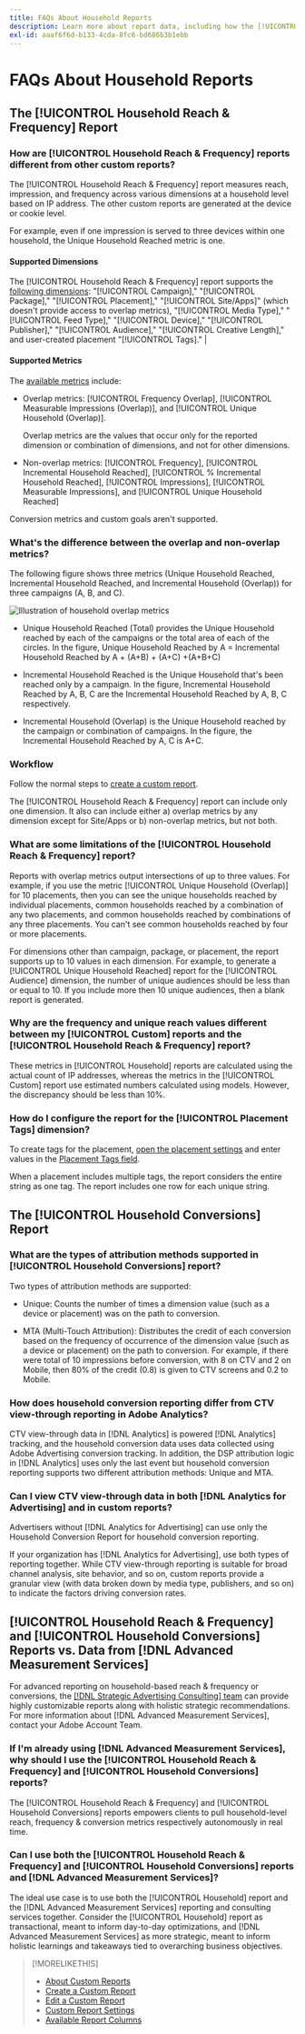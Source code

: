 ```yaml
---
title: FAQs About Household Reports
description: Learn more about report data, including how the [!UICONTROL Household] reports are different from other reports and troubleshooting.
exl-id: aaaf6f6d-b133-4cda-8fc6-bd686b3b1ebb
---
```

# FAQs About Household Reports

## The [!UICONTROL Household Reach & Frequency] Report

### How are [!UICONTROL Household Reach & Frequency] reports different from other custom reports?

The [!UICONTROL Household Reach & Frequency] report measures reach, impression, and frequency across various dimensions at a household level based on IP address. The other custom reports are generated at the device or cookie level.

For example, even if one impression is served to three devices within one household, the Unique Household Reached metric is one.

#### Supported Dimensions

The [!UICONTROL Household Reach & Frequency] report supports the [following dimensions](/help/dsp/reports/report-columns.md): "[!UICONTROL Campaign]," "[!UICONTROL Package]," "[!UICONTROL Placement]," "[!UICONTROL Site/Apps]" (which doesn't provide access to overlap metrics), "[!UICONTROL Media Type]," "[!UICONTROL Feed Type]," "[!UICONTROL Device]," "[!UICONTROL Publisher]," "[!UICONTROL Audience]," "[!UICONTROL Creative Length]," and user-created placement "[!UICONTROL Tags]." |

#### Supported Metrics

The [available metrics](/help/dsp/reports/report-columns.md) include:

* Overlap metrics: [!UICONTROL Frequency Overlap], [!UICONTROL Measurable Impressions (Overlap)], and [!UICONTROL Unique Household (Overlap)].

  Overlap metrics are the values that occur only for the reported dimension or combination of dimensions, and not for other dimensions. <!-- For example, it might show the ?? -->

* Non-overlap metrics: [!UICONTROL Frequency], [!UICONTROL Incremental Household Reached], [!UICONTROL % Incremental Household Reached], [!UICONTROL Impressions], [!UICONTROL Measurable Impressions], and [!UICONTROL Unique Household Reached]

Conversion metrics and custom goals aren't supported.

### What's the difference between the overlap and non-overlap metrics?

The following figure shows three metrics (Unique Household Reached, Incremental Household Reached, and Incremental Household (Overlap)) for three campaigns (A, B, and C).

![Illustration of household overlap metrics](/help/dsp/assets/household-overlap-metrics-illustration.png "Illustration of household overlap metrics")

* Unique Household Reached (Total) provides the Unique Household reached by each of the campaigns or the total area of each of the circles. In the figure, Unique Household Reached by A = Incremental Household Reached by A + (A+B) + (A+C) +(A+B+C)

* Incremental Household Reached is the Unique Household that's been reached only by a campaign. In the figure, Incremental Household Reached by A, B, C are the Incremental Household Reached by A, B, C respectively.

* Incremental Household (Overlap) is the Unique Household reached by the campaign or combination of campaigns. In the figure, the Incremental Household Reached by A, C is A+C.

### Workflow

Follow the normal steps to [create a custom report](report-create.md).

The [!UICONTROL Household Reach & Frequency] report can include only one dimension. It also can include either a) overlap metrics by any dimension except for Site/Apps or b) non-overlap metrics, but not both.

### What are some limitations of the [!UICONTROL Household Reach & Frequency] report?

Reports with overlap metrics output intersections of up to three values. For example, if you use the metric [!UICONTROL Unique Household (Overlap)] for 10 placements, then you can see the unique households reached by individual placements, common households reached by a combination of any two placements, and common households reached by combinations of any three placements. You can't see common households reached by four or more placements.

For dimensions other than campaign, package, or placement, the report supports up to 10 values in each dimension. For example, to generate a [!UICONTROL Unique Household Reached] report for the [!UICONTROL Audience] dimension, the number of unique audiences should be less than or equal to 10. If you include more then 10 unique audiences, then a blank report is generated. 

### Why are the frequency and unique reach values different between my [!UICONTROL Custom] reports and the [!UICONTROL Household Reach & Frequency] report?

These metrics in [!UICONTROL Household] reports are calculated using the actual count of IP addresses, whereas the metrics in the [!UICONTROL Custom] report use estimated numbers calculated using models. However, the discrepancy should be less than 10%.

### How do I configure the report for the [!UICONTROL Placement Tags] dimension?

To create tags for the placement, [open the placement settings](/help/dsp/campaign-management/placements/placement-edit.md) and enter values in the [Placement Tags field](/help/dsp/campaign-management/placements/placement-settings.md).

When a placement includes multiple tags, the report considers the entire string as one tag. The report includes one row for each unique string.

## The [!UICONTROL Household Conversions] Report

### What are the types of attribution methods supported in [!UICONTROL Household Conversions] report?

Two types of attribution methods are supported:

* Unique: Counts the number of times a dimension value (such as a device or placement) was on the path to conversion. 

* MTA (Multi-Touch Attribution):  Distributes the credit of each conversion based on the frequency of occurrence of the dimension value (such as a device or placement) on the path to conversion. For example, if there were total of 10 impressions before conversion, with 8 on CTV and 2 on Mobile, then 80% of the credit (0.8) is given to CTV screens and 0.2 to Mobile.

### How does household conversion reporting differ from CTV view-through reporting in Adobe Analytics?

CTV view-through data in [!DNL Analytics] is powered [!DNL Analytics] tracking, and the household conversion data uses data collected using Adobe Advertising conversion tracking. In addition, the DSP attribution logic in [!DNL Analytics] uses only the last event but household conversion reporting supports two different attribution methods: Unique and MTA.

### Can I view CTV view-through data in both [!DNL Analytics for Advertising] and in custom reports?

Advertisers without [!DNL Analytics for Advertising] can use only the Household Conversion Report for household conversion reporting.

If your organization has [!DNL Analytics for Advertising], use both types of reporting together. While CTV view-through reporting is suitable for broad channel analysis, site behavior, and so on, custom reports provide a granular view (with data broken down by media type, publishers, and so on) to indicate the factors driving conversion rates.

## [!UICONTROL Household Reach & Frequency] and [!UICONTROL Household Conversions] Reports vs. Data from [!DNL Advanced Measurement Services]

For advanced reporting on household-based reach & frequency or conversions, the [[!DNL Strategic Advertising Consulting] team](/help/dsp/introduction/advanced-measurement-services.md) can provide highly customizable reports along with holistic strategic recommendations. For more information about [!DNL Advanced Measurement Services], contact your Adobe Account Team.

### If I'm already using [!DNL Advanced Measurement Services], why should I use the [!UICONTROL Household Reach & Frequency] and [!UICONTROL Household Conversions] reports?

The [!UICONTROL Household Reach & Frequency] and [!UICONTROL Household Conversions] reports empowers clients to pull household-level reach, frequency & conversion metrics respectively autonomously in real time.

### Can I use both the [!UICONTROL Household Reach & Frequency] and [!UICONTROL Household Conversions] reports and [!DNL Advanced Measurement Services]?

The ideal use case is to use both the [!UICONTROL Household] report and the [!DNL Advanced Measurement Services] reporting and consulting services together. Consider the [!UICONTROL Household] report as transactional, meant to inform day-to-day optimizations, and [!DNL Advanced Measurement Services] as more strategic, meant to inform holistic learnings and takeaways tied to overarching business objectives.

>[!MORELIKETHIS]
>
>* [About Custom Reports](/help/dsp/reports/report-about.md)
>* [Create a Custom Report](/help/dsp/reports/report-create.md)
>* [Edit a Custom Report](/help/dsp/reports/report-edit.md)
>* [Custom Report Settings](/help/dsp/reports/report-settings.md)
>* [Available Report Columns](/help/dsp/reports/report-columns.md)
